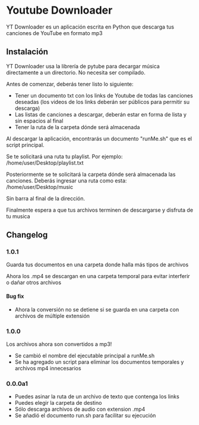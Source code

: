 # Youtube Downloader
YT Downloader es un aplicación escrita en Python que descarga tus canciones de YouTube en formato mp3

## Instalación
YT Downloader usa la librería de pytube para decargar música directamente a un directorio. No necesita ser compilado.

Antes de comenzar, deberás tener listo lo siguiente:
* Tener un documento txt con los links de Youtube de todas las canciones deseadas (los videos de los links deberán ser públicos para permitir su descarga)
* Las listas de canciones a descargar, deberán estar en forma de lista y sin espacios al final
* Tener la ruta de la carpeta dónde será almacenada 

Al descargar la aplicación, encontrarás un documento "runMe.sh" que es el script principal.

Se te solicitará una ruta tu playlist. Por ejemplo:
/home/user/Desktop/playlist.txt

Posteriormente se te solicitará la carpeta dónde será almacenada las canciones. Deberás ingresar una ruta como esta:
/home/user/Desktop/music

Sin barra al final de la dirección.

Finalmente espera a que tus archivos terminen de descargarse y disfruta de tu musica

## Changelog
### 1.0.1
Guarda tus documentos en una carpeta donde halla más tipos de archivos

Ahora los .mp4 se descargan en una carpeta temporal para evitar interferir o dañar otros archivos

#### Bug fix
* Ahora la conversión no se detiene si se guarda en una carpeta con archivos de múltiple extensión

### 1.0.0
Los archivos ahora son convertidos a mp3!
* Se cambió el nombre del ejecutable principal a runMe.sh
* Se ha agregado un script para eliminar los documentos temporales y archivos mp4 innecesarios

### 0.0.0a1
* Puedes asinar la ruta de un archivo de texto que contenga los links
* Puedes elegir la carpeta de destino
* Sólo descarga archivos de audio con extension .mp4
* Se añadió el documento run.sh para facilitar su ejecución
